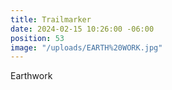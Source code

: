 ```yaml
---
title: Trailmarker
date: 2024-02-15 10:26:00 -06:00
position: 53
image: "/uploads/EARTH%20WORK.jpg"
---
```


Earthwork